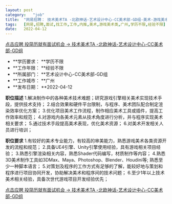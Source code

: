 ```yaml
---
layout:	post
category:	"job"
title:	"网易招聘： 技术美术TA -北欧神话-艺术设计中心-CC美术部-GD组-美术-游戏美术类-广州学历不限经验不限"
tags:	[网易,招聘,面试,找工作,工作,内推,美术,游戏美术类,广州,学历不限,经验不限]
date:	2022-04-12
---
```


[点击应聘 投简历就有面试机会 ->  技术美术TA -北欧神话-艺术设计中心-CC美术部-GD组](http://mobile.bole.netease.com/bole/boleDetail?id=35593&employeeId=346f03c3cda5f04c&key=all)



- **学历要求： **学历不限
- **工作年限： **经验不限
- **所属部门： **艺术设计中心-CC美术部-GD组
- **工作城市： **广州
- **发布日期： **2022-04-12



**职位描述**
1.解决制作中的各种美术技术难题；研究游戏引擎相关美术实现技术手段，提供技术支持；
2.结合效果和硬件平台限制，与程序、美术团队配合制定渲染效率优化方案；
3.优化项目美术工作流程，制作相应美术工具或插件，提高工作效率和规范； 
4.对游戏内各美术元素从技术角度进行分析，并与程序实现美术相关要求； 
5.通过技术手段提高美术表现，优化美术资源； 
6.对美术开发相关人员进行培训； 




**职位要求**
1.有较好的美术专业能力，有较高的审美能力，熟悉游戏美术各类资源开发的流程和规范；
2.具备UE4引擎、Unity引擎使用经验，具有游戏相关项目经验； 
3.熟悉引擎渲染相关内容，熟悉Shader代码编写，材质制作等内容； 
4.熟悉3D美术制作工具如3DMax、Maya、Photoshop、Blender、Houdini等; 熟悉至少一种脚本语言； 
5.对策划及程序的工作方式有足够的了解，能较好地与策划和程序进行项目协同开发，协助解决美术和程序间的技术问题； 
6.至少1年以上技术美术相关经验，具备次世代游戏项目开发经验优先；




[点击应聘 投简历就有面试机会 ->  技术美术TA -北欧神话-艺术设计中心-CC美术部-GD组](http://mobile.bole.netease.com/bole/boleDetail?id=35593&employeeId=346f03c3cda5f04c&key=all)